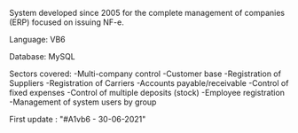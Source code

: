 System developed since 2005 for the complete management of companies (ERP) focused on issuing NF-e. 

Language: VB6 

Database: MySQL

Sectors covered:
  -Multi-company control
  -Customer base
  -Registration of Suppliers
  -Registration of Carriers
  -Accounts payable/receivable
  -Control of fixed expenses
  -Control of multiple deposits (stock)
  -Employee registration
  -Management of system users by group
  
First update : "#A1vb6 - 30-06-2021" 
